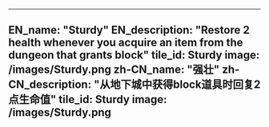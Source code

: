 ---

EN_name: "Sturdy"
EN_description: "Restore 2 health whenever you acquire an item from the dungeon that grants block"
tile_id: Sturdy
image: /images/Sturdy.png
zh-CN_name: "强壮"
zh-CN_description: "从地下城中获得block道具时回复2点生命值"
tile_id: Sturdy
image: /images/Sturdy.png
---